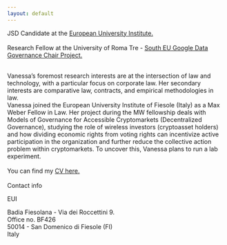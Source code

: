 ```yaml
---
layout: default
---
```



JSD Candidate at the <a class="a1" href="https://me.eui.eu/vanessa-villanueva-collao/" target="_blank"> European University Institute.</a> 
<br>
<br>
Research Fellow at the University of Roma Tre -  <a class="a1" href="https://southeugooglechair.com/" target="_blank">  South EU Google Data Governance Chair Project.</a>
<br>

<br>
Vanessa’s foremost research interests are at the intersection of law and technology, with a particular focus on corporate law. Her secondary interests are comparative law, contracts, and empirical methodologies in law.

<br> 
Vanessa joined the European University Institute of Fiesole (Italy) as a Max Weber Fellow in Law. Her project during the MW fellowship deals with Models of Governance for Accessible Cryptomarkets (Decentralized Governance), studying the role of wireless investors (cryptoasset holders) and how dividing economic rights from voting rights can incentivize active participation in the organization and further reduce the collective action problem within cryptomarkets. To uncover this, Vanessa plans to run a lab experiment.
<br>

<br>
You can find my <a href="/assets/VanessaVillanuevaCollaoCV_Nov_2023.pdf" target="_blank">CV here.</a> 

<br>

<br>
Contact info 
<br>


<i class="fa fa-home"></i>EUI

Badia Fiesolana - Via dei Roccettini 9. 
<br>
Office no. BF426
<br>
50014 - San Domenico di Fiesole (FI)
<br>
Italy





<br>
<br>


